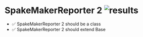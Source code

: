 # SpakeMakerReporter 2 ![results](https://img.shields.io/badge/Results-100%-50C878)

- ✅ SpakeMakerReporter 2 should be a class
- ✅ SpakeMakerReporter 2 should extend Base